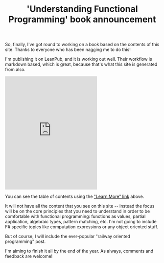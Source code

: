 ﻿---
layout: post
title: "'Understanding Functional Programming' book announcement"
description: ""
categories: []
---


So, finally, I've got round to working on a book based on the contents of this site.  Thanks to everyone who has been nagging me to do this!

I'm publishing it on LeanPub, and it is working out well. Their workflow is markdown based, which is great, because that's what this site is generated from also.

<iframe style="" width="300" height="370" src="https://leanpub.com/understandingfunctionalprogramming/embed" frameborder="0" allowtransparency="true"></iframe>

You can see the table of contents using the ["Learn More" link](https://leanpub.com/understandingfunctionalprogramming?utm_campaign=understandingfunctionalprogramming) above.

It will not have all the content that you see on this site -- instead the focus will be on the core principles that you need to understand in order to be comfortable with functional programming: 
functions as values, partial application, algebraic types, pattern matching, etc.  I'm not going to include F# specific topics like computation expressions or any object oriented stuff. 

But of course, I will include the ever-popular "railway oriented programming" post.

I'm aiming to finish it all by the end of the year.  As always, comments and feedback are welcome!

